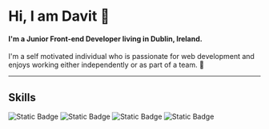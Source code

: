 <h1>Hi, I am Davit 👋</h1> 

<h4>I'm a Junior Front-end Developer living in Dublin, Ireland.</h4>
<p>I'm a self motivated individual who is passionate for web development and <br>
enjoys working either independently or as part of a team. 🙂</p>
<hr>

<h2>Skills</h2>

![Static Badge](https://img.shields.io/badge/Html-61DB?style=for-the-badge&logo=Html5&logoColor=black&color=green)
![Static Badge](https://img.shields.io/badge/Css-61DBFB?style=for-the-badge&logo=Css3&labelColor=darkgreen&color=darkgreen)
![Static Badge](https://img.shields.io/badge/Javascript-yellow?style=for-the-badge&logo=Javascript&labelColor=black&color=yellow)
![Static Badge](https://img.shields.io/badge/React-61DBFB?style=for-the-badge&logo=React&labelColor=black)


  









